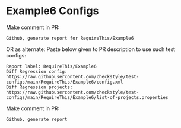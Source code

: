 # Example6 Configs
Make comment in PR:
```
Github, generate report for RequireThis/Example6
```
OR as alternate:
Paste below given to PR description to use such test configs:
```
Report label: RequireThis/Example6
Diff Regression config: https://raw.githubusercontent.com/checkstyle/test-configs/main/RequireThis/Example6/config.xml
Diff Regression projects: https://raw.githubusercontent.com/checkstyle/test-configs/main/RequireThis/Example6/list-of-projects.properties
```
Make comment in PR:
```
Github, generate report
```
